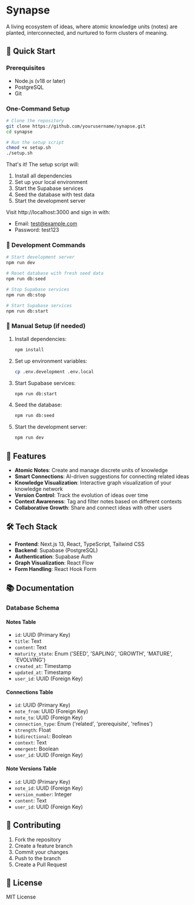# Synapse

A living ecosystem of ideas, where atomic knowledge units (notes) are planted, interconnected, and nurtured to form clusters of meaning.

## 🚀 Quick Start

### Prerequisites

- Node.js (v18 or later)
- PostgreSQL
- Git

### One-Command Setup

```bash
# Clone the repository
git clone https://github.com/yourusername/synapse.git
cd synapse

# Run the setup script
chmod +x setup.sh
./setup.sh
```

That's it! The setup script will:

1. Install all dependencies
2. Set up your local environment
3. Start the Supabase services
4. Seed the database with test data
5. Start the development server

Visit http://localhost:3000 and sign in with:

- Email: test@example.com
- Password: test123

### 📝 Development Commands

```bash
# Start development server
npm run dev

# Reset database with fresh seed data
npm run db:seed

# Stop Supabase services
npm run db:stop

# Start Supabase services
npm run db:start
```

### 🔧 Manual Setup (if needed)

1. Install dependencies:

   ```bash
   npm install
   ```

2. Set up environment variables:

   ```bash
   cp .env.development .env.local
   ```

3. Start Supabase services:

   ```bash
   npm run db:start
   ```

4. Seed the database:

   ```bash
   npm run db:seed
   ```

5. Start the development server:
   ```bash
   npm run dev
   ```

## 🌟 Features

- **Atomic Notes**: Create and manage discrete units of knowledge
- **Smart Connections**: AI-driven suggestions for connecting related ideas
- **Knowledge Visualization**: Interactive graph visualization of your knowledge network
- **Version Control**: Track the evolution of ideas over time
- **Context Awareness**: Tag and filter notes based on different contexts
- **Collaborative Growth**: Share and connect ideas with other users

## 🛠️ Tech Stack

- **Frontend**: Next.js 13, React, TypeScript, Tailwind CSS
- **Backend**: Supabase (PostgreSQL)
- **Authentication**: Supabase Auth
- **Graph Visualization**: React Flow
- **Form Handling**: React Hook Form

## 📚 Documentation

### Database Schema

#### Notes Table

- `id`: UUID (Primary Key)
- `title`: Text
- `content`: Text
- `maturity_state`: Enum ('SEED', 'SAPLING', 'GROWTH', 'MATURE', 'EVOLVING')
- `created_at`: Timestamp
- `updated_at`: Timestamp
- `user_id`: UUID (Foreign Key)

#### Connections Table

- `id`: UUID (Primary Key)
- `note_from`: UUID (Foreign Key)
- `note_to`: UUID (Foreign Key)
- `connection_type`: Enum ('related', 'prerequisite', 'refines')
- `strength`: Float
- `bidirectional`: Boolean
- `context`: Text
- `emergent`: Boolean
- `user_id`: UUID (Foreign Key)

#### Note Versions Table

- `id`: UUID (Primary Key)
- `note_id`: UUID (Foreign Key)
- `version_number`: Integer
- `content`: Text
- `user_id`: UUID (Foreign Key)

## 🤝 Contributing

1. Fork the repository
2. Create a feature branch
3. Commit your changes
4. Push to the branch
5. Create a Pull Request

## 📄 License

MIT License
